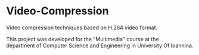 # Video-Compression
Video compression techniques based on H.264 video format.
  
  
This project was developed for the "Multimedia" course at the  
department of Computer Science and Engineering in University Of Ioannina.
